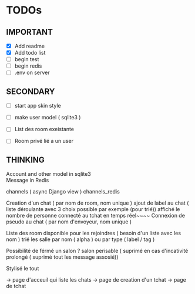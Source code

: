 # TODOs

## IMPORTANT

- [x] Add readme
- [x] Add todo list
- [ ] begin test
- [ ] begin redis
- [ ] .env on server

## SECONDARY

- [ ] start app skin style
- [ ] make user model ( sqlite3 )
- [ ] List des room exeistante
- [ ] Room privé lié a un user


## THINKING

Account and other model in sqlite3 \
Message in Redis

channels ( async Django view )
channels_redis





Creation d'un chat ( par nom de room, nom unique )
    ajout de label au chat ( liste déroulante avec 3 choix possible par exemple (pour trié))
    affiché le nombre de personne connecté au tchat en temps réel~~~~
Connexion de pseudo au chat ( par nom d'envoyeur, nom unique )

Liste des room disponible pour les rejoindres ( besoin d'un liste avec les nom )
    trié les salle par nom ( alpha ) ou par type ( label / tag )

Possibilité de férmé un salon ?
    salon perisable ( suprimé en cas d'incativité prolongé ( suprimé tout les message assosié))

Stylisé le tout

-> page d'acceuil qui liste les chats
-> page de creation d'un tchat
-> page de tchat
